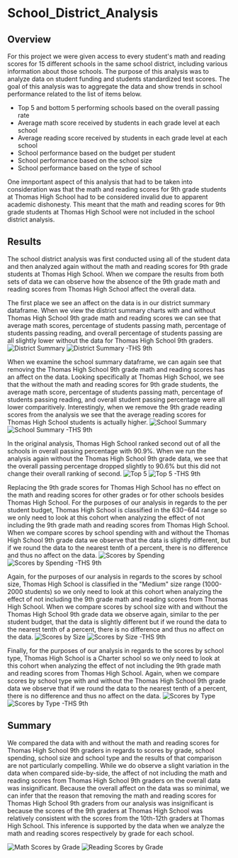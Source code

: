 # School_District_Analysis

## Overview
For this project we were given access to every student's math and reading scores for 15 different schools in the same school district, including various information about those schools.  The purpose of this analysis was to analyze data on student funding and students standardized test scores.  The goal of this analysis was to aggregate the data and show trends in school performance related to the list of items below.
* Top 5 and bottom 5 performing schools based on the overall passing rate
* Average math score received by students in each grade level at each school
* Average reading score received by students in each grade level at each school
* School performance based on the budget per student
* School performance based on the school size
* School performance based on the type of school

One imnportant aspect of this analysis that had to be taken into consideration was that the math and reading scores for 9th grade students at Thomas High School had to be considered invalid due to apparent academic dishonesty.  This meant that the math and reading scores for 9th grade students at Thomas High School were not included in the school district analysis.

## Results
The school district analysis was first conducted using all of the student data and then analyzed again without the math and reading scores for 9th grade students at Thomas High School.  When we compare the results from both sets of data we can observe how the absence of the 9th grade math and reading scores from Thomas High School affect the overall data.  

The first place we see an affect on the data is in our district summary dataframe.  When we view the district summary charts with and without Thomas High School 9th grade math and reading scores we can see that average math scores, percentage of students passing math, percentage of students passing reading, and overall percentage of students passing are all slightly lower without the data for Thomas High School 9th graders.  
![District Summary](Resources/district_summary.PNG) 
![District Summary -THS 9th](Resources/district_summary_noTHSninth.PNG)

When we examine the school summary dataframe, we can again see that removing the Thomas High School 9th grade math and reading scores has an affect on the data.  Looking specifically at Thomas High School, we see that the without the math and reading scores for 9th grade students, the average math score, percentage of students passing math, percentage of students passing reading, and overall student passing percentage were all lower comparitively.  Interestingly, when we remove the 9th grade reading scores from the analysis we see that the average reading scores for Thomas High School students is actually higher.
![School Summary](Resources/school_summary.PNG) 
![School Summary -THS 9th](Resources/school_summary_noTHSninth.PNG)

In the original analysis, Thomas High School ranked second out of all the schools in overall passing percentage with 90.9%.  When we run the analysis again without the Thomas High School 9th grade data, we see that the overall passing percentage dropped slightly to 90.6% but this did not change their overall ranking of second.
![Top 5](Resources/top_5_schools.PNG) 
![Top 5 -THS 9th](Resources/top_5_noTHSninth.PNG)

Replacing the 9th grade scores for Thomas High School has no effect on the math and reading scores for other grades or for other schools besides Thomas High School.  For the purposes of our analysis in regards to the per student budget, Thomas High School is classified in the $630-$644 range so we only need to look at this cohort when analyzing the effect of not including the 9th grade math and reading scores from Thomas High School.  When we compare scores by school spending with and without the Thomas High School 9th grade data we observe that the data is slightly different, but if we round the data to the nearest tenth of a percent, there is no difference and thus no affect on the data.
![Scores by Spending](Resources/scores_by_spending.PNG) 
![Scores by Spending -THS 9th](Resources/scores_by_spending_noTHSninth.PNG)

Again, for the purposes of our analysis in regards to the scores by school size, Thomas High School is classified in the "Medium" size range (1000-2000 students) so we only need to look at this cohort when analyzing the effect of not including the 9th grade math and reading scores from Thomas High School.  When we compare scores by school size with and without the Thomas High School 9th grade data we observe again, similar to the per student budget, that the data is slightly different but if we round the data to the nearest tenth of a percent, there is no difference and thus no affect on the data.
![Scores by Size](Resources/scores_by_school_size.PNG) 
![Scores by Size -THS 9th](Resources/scores_by_school_size_noTHSninth.PNG)

Finally, for the purposes of our analysis in regards to the scores by school type, Thomas High School is a Charter school so we only need to look at this cohort when analyzing the effect of not including the 9th grade math and reading scores from Thomas High School.  Again, when we compare scores by school type with and without the Thomas High School 9th grade data we observe that if we round the data to the nearest tenth of a percent, there is no difference and thus no affect on the data.
![Scores by Type](Resources/scores_by_type.PNG) 
![Scores by Type -THS 9th](Resources/scores_by_type_noTHSninth.PNG)

## Summary
We compared the data with and without the math and reading scores for Thomas High School 9th graders in regards to scores by grade, school spending, school size and school type and the results of that comparison are not particularly compelling.  While we do observe a slight variation in the data when compared side-by-side, the affect of not including the math and reading scores from Thomas High School 9th graders on the overall data was insignificant.  Because the overall affect on the data was so minimal, we can infer that the reason that removing the math and reading scores for Thomas High School 9th graders from our analysis was insignificant is because the scores of the 9th graders at Thomas High School was relatively consistent with the scores from the 10th-12th graders at Thomas High School.  This inference is supported by the data when we analyze the math and reading scores respectively by grade for each school.

![Math Scores by Grade](Resources/math_scores_by_grade.PNG)
![Reading Scores by Grade](Resources/reading_scores_by_grade.PNG)
